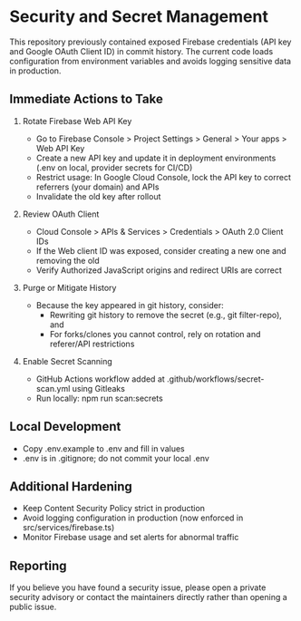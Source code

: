# Security and Secret Management

This repository previously contained exposed Firebase credentials (API key and Google OAuth Client ID) in commit history. The current code loads configuration from environment variables and avoids logging sensitive data in production.

## Immediate Actions to Take

1. Rotate Firebase Web API Key
   - Go to Firebase Console > Project Settings > General > Your apps > Web API Key
   - Create a new API key and update it in deployment environments (.env on local, provider secrets for CI/CD)
   - Restrict usage: In Google Cloud Console, lock the API key to correct referrers (your domain) and APIs
   - Invalidate the old key after rollout

2. Review OAuth Client
   - Cloud Console > APIs & Services > Credentials > OAuth 2.0 Client IDs
   - If the Web client ID was exposed, consider creating a new one and removing the old
   - Verify Authorized JavaScript origins and redirect URIs are correct

3. Purge or Mitigate History
   - Because the key appeared in git history, consider:
     - Rewriting git history to remove the secret (e.g., git filter-repo), and
     - For forks/clones you cannot control, rely on rotation and referer/API restrictions

4. Enable Secret Scanning
   - GitHub Actions workflow added at .github/workflows/secret-scan.yml using Gitleaks
   - Run locally: npm run scan:secrets

## Local Development

- Copy .env.example to .env and fill in values
- .env is in .gitignore; do not commit your local .env

## Additional Hardening

- Keep Content Security Policy strict in production
- Avoid logging configuration in production (now enforced in src/services/firebase.ts)
- Monitor Firebase usage and set alerts for abnormal traffic

## Reporting

If you believe you have found a security issue, please open a private security advisory or contact the maintainers directly rather than opening a public issue.

